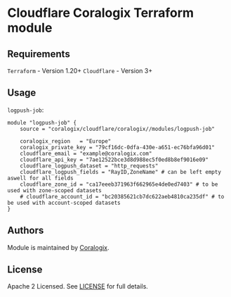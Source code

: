 # Cloudflare Coralogix Terraform module

## Requirements

`Terraform` - Version 1.20+
`Cloudflare` - Version 3+

## Usage

`logpush-job`:

```hcl
module "logpush-job" {
    source = "coralogix/cloudflare/coralogix//modules/logpush-job"

    coralogix_region   = "Europe"
    coralogix_private_key = "79cf16dc-0dfa-430e-a651-ec76bfa96d01"
    cloudflare_email = "example@coralogix.com"
    cloudflare_api_key = "7ae12522bce3d8d988ec5f0ed8b8ef9016e09"
    cloudflare_logpush_dataset = "http_requests"
    cloudflare_logpush_fields = "RayID,ZoneName" # can be left empty aswell for all fields
    cloudflare_zone_id = "ca17eeeb371963f662965e4de0ed7403" # to be used with zone-scoped datasets
    # cloudflare_account_id = "bc20385621cb7dc622aeb4810ca235df" # to be used with account-scoped datasets
}
```

## Authors

Module is maintained by [Coralogix](https://github.com/coralogix).

## License

Apache 2 Licensed. See [LICENSE](https://github.com/coralogix/terraform-coralogix-aws/tree/master/LICENSE) for full details.